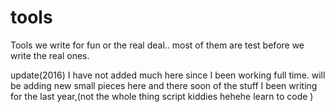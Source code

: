 tools
=====

Tools we write for fun or the real deal.. most of them are test before we write the real ones.

update(2016) I have not added much here since I been working full time. will be adding new small pieces
here and there soon of the stuff I been writing for the last year,(not the whole thing script kiddies hehehe learn to code )

